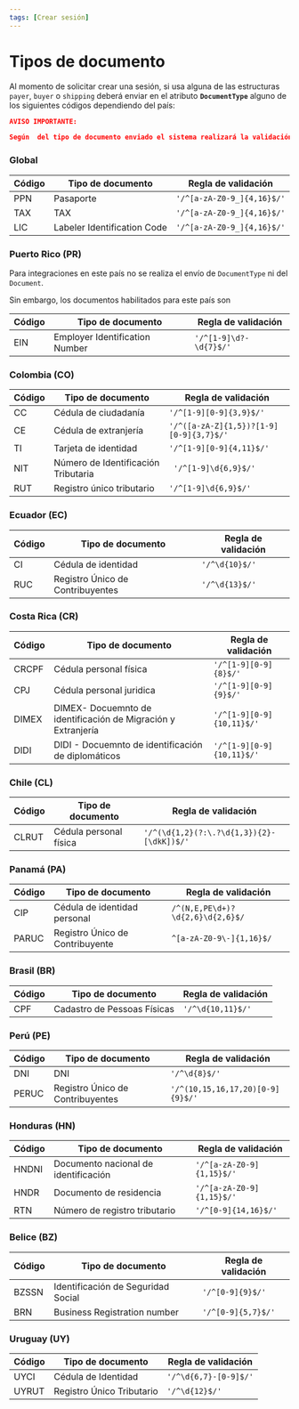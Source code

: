 ```yaml
---
tags: [Crear sesión]
---
```



# Tipos de documento

Al momento de solicitar crear una sesión, si usa alguna de las estructuras `payer`, `buyer` o `shipping` deberá enviar en el atributo **`DocumentType`** alguno de los siguientes códigos  dependiendo del país:

```json
AVISO IMPORTANTE:

Según  del tipo de documento enviado el sistema realizará la validación basado en  expresiones regulares
```


### Global


Código| Tipo de documento | Regla de validación
---------|----------|----------
 PPN	 | Pasaporte | `'/^[a-zA-Z0-9_]{4,16}$/'`
 TAX | TAX | `'/^[a-zA-Z0-9_]{4,16}$/'`
 LIC | Labeler Identification Code | `'/^[a-zA-Z0-9_]{4,16}$/'`

### Puerto Rico (PR)

Para integraciones en este país no se realiza el envío de `DocumentType` ni del `Document`.

Sin embargo, los documentos habilitados para este país son

 Código| Tipo de documento| Regla de validación
---------|----------|------------
 EIN | Employer Identification Number|`'/^[1-9]\d?-\d{7}$/'`


### Colombia (CO)

Código| Tipo de documento | Regla de validación
---------|---------- |----------
 CC | Cédula de ciudadanía  | `'/^[1-9][0-9]{3,9}$/'`
 CE | Cédula de extranjería | `'/^([a-zA-Z]{1,5})?[1-9][0-9]{3,7}$/'`
 TI | Tarjeta de identidad| `'/^[1-9][0-9]{4,11}$/'`
 NIT | Número de Identificación Tributaria|` '/^[1-9]\d{6,9}$/'`
 RUT | Registro único tributario| `'/^[1-9]\d{6,9}$/'`

### Ecuador (EC)
Código| Tipo de documento | Regla de validación
---------|----------|---------
 CI | Cédula de identidad|`'/^\d{10}$/'`
 RUC | Registro Único de Contribuyentes|`'/^\d{13}$/'`


### Costa Rica (CR)

Código| Tipo de documento | Regla de validación
---------|----------|------------
 CRCPF | Cédula personal física |`'/^[1-9][0-9]{8}$/'`
 CPJ | Cédula personal juridica |`'/^[1-9][0-9]{9}$/'`
 DIMEX | DIMEX- Docuemnto de identificación de Migración y Extranjería|`'/^[1-9][0-9]{10,11}$/'`
  DIDI | DIDI - Docuemnto de identificación de diplomáticos|`'/^[1-9][0-9]{10,11}$/'`

### Chile (CL)

Código| Tipo de documento | Regla de validación
---------|----------|------------
 CLRUT | Cédula personal física |`'/^(\d{1,2}(?:\.?\d{1,3}){2}-[\dkK])$/'`


### Panamá (PA)

Código| Tipo de documento| Regla de validación
---------|----------|------------
 CIP | Cédula de identidad personal| `/^(N,E,PE\d+)?\d{2,6}\d{2,6}$/`
 PARUC | Registro Único de Contribuyente| `^[a-zA-Z0-9\-]{1,16}$/`

### Brasil (BR)

 Código| Tipo de documento| Regla de validación
---------|----------|------------
 CPF | Cadastro de Pessoas Físicas|`'/^\d{10,11}$/'`


### Perú (PE)

  Código| Tipo de documento| Regla de validación
---------|----------|------------
 DNI | DNI|`'/^\d{8}$/'`
  PERUC | Registro Único de Contribuyentes|`'/^(10,15,16,17,20)[0-9]{9}$/'`

### Honduras (HN)

 Código| Tipo de documento| Regla de validación
---------|----------|------------
 HNDNI | Documento nacional de identificación|`'/^[a-zA-Z0-9]{1,15}$/'`
  HNDR | Documento de residencia|`'/^[a-zA-Z0-9]{1,15}$/'`
  RTN | Número de registro tributario|`'/^[0-9]{14,16}$/'`

### Belice (BZ)

 Código| Tipo de documento| Regla de validación
---------|----------|------------
 BZSSN | Identificación de Seguridad Social|`'/^[0-9]{9}$/'`
 BRN | Business Registration number|`'/^[0-9]{5,7}$/'`

 ### Uruguay (UY)

 Código| Tipo de documento| Regla de validación
---------|----------|------------
 UYCI | Cédula de Identidad|`'/^\d{6,7}-[0-9]$/'`
 UYRUT | Registro Único Tributario|`'/^\d{12}$/'`
